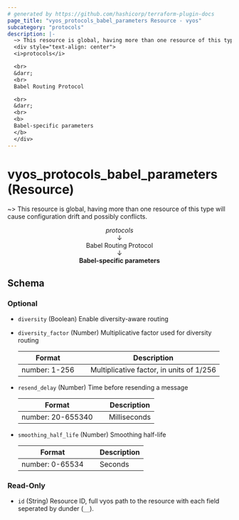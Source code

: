 ```yaml
---
# generated by https://github.com/hashicorp/terraform-plugin-docs
page_title: "vyos_protocols_babel_parameters Resource - vyos"
subcategory: "protocols"
description: |-
  ~> This resource is global, having more than one resource of this type will cause configuration drift and possibly conflicts.
  <div style="text-align: center">
  <i>protocols</i>

  <br>
  &darr;
  <br>
  Babel Routing Protocol

  <br>
  &darr;
  <br>
  <b>
  Babel-specific parameters
  </b>
  </div>
---
```


# vyos_protocols_babel_parameters (Resource)

~> This resource is global, having more than one resource of this type will cause configuration drift and possibly conflicts.

<div style="text-align: center">
<i>protocols</i>

<br>
&darr;
<br>
Babel Routing Protocol

<br>
&darr;
<br>
<b>
Babel-specific parameters
</b>
</div>



<!-- schema generated by tfplugindocs -->
## Schema

### Optional

- `diversity` (Boolean) Enable diversity-aware routing
- `diversity_factor` (Number) Multiplicative factor used for diversity routing

    |  Format &emsp; | Description  |
    |----------|---------------|
    |  number: 1-256  &emsp; |  Multiplicative factor, in units of 1/256  |
- `resend_delay` (Number) Time before resending a message

    |  Format &emsp; | Description  |
    |----------|---------------|
    |  number: 20-655340  &emsp; |  Milliseconds  |
- `smoothing_half_life` (Number) Smoothing half-life

    |  Format &emsp; | Description  |
    |----------|---------------|
    |  number: 0-65534  &emsp; |  Seconds  |

### Read-Only

- `id` (String) Resource ID, full vyos path to the resource with each field seperated by dunder (`__`).
